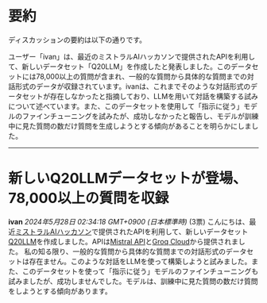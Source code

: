 # 要約 
ディスカッションの要約は以下の通りです。

ユーザー「ivan」は、最近のミストラルAIハッカソンで提供されたAPIを利用して、新しいデータセット「Q20LLM」を作成したと発表しました。このデータセットには78,000以上の質問が含まれ、一般的な質問から具体的な質問までの対話形式のデータが収録されています。ivanは、これまでそのような対話形式のデータセットが存在しなかったと指摘しており、LLMを用いて対話を構築する試みについて述べています。また、このデータセットを使用して「指示に従う」モデルのファインチューニングを試みたが、成功しなかったと報告し、モデルが訓練中に見た質問の数だけ質問を生成しようとする傾向があることを明らかにしました。

---
# 新しいQ20LLMデータセットが登場、78,000以上の質問を収録
**ivan** *2024年5月28日 02:34:18 GMT+0900 (日本標準時)* (3票)
こんにちは、最近[ミストラルAIハッカソン](https://x.com/MistralAILabs/status/1788970688172245256)で提供されたAPIを利用して、新しいデータセット[Q20LLM](https://huggingface.co/datasets/cvmistralparis/Q20LLM)を作成しました。APIは[Mistral API](https://docs.mistral.ai/api/)と[Groq Cloud](https://docs.mistral.ai/api/)から提供されました。
私の知る限り、一般的な質問から具体的な質問までの対話形式のデータセットは存在ません。このような対話をLLMを使って構築しようと試みました。また、このデータセットを使って「指示に従う」モデルのファインチューニングも試みましたが、成功しませんでした。モデルは、訓練中に見た質問の数だけ質問をしようとする傾向があります。
